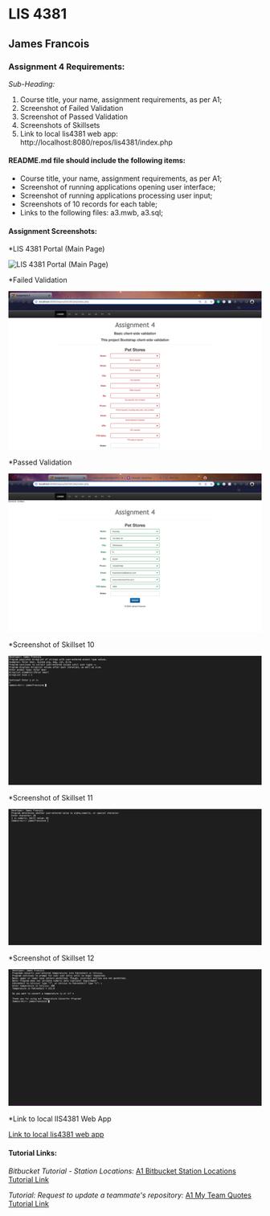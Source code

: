 # LIS 4381 

## James Francois

### Assignment 4 Requirements:

*Sub-Heading:*

1. Course title, your name, assignment requirements, as per A1;
2. Screenshot of Failed Validation
3. Screenshot of Passed Validation 
4. Screenshots of Skillsets
5. Link to local lis4381 web app: http://localhost:8080/repos/lis4381/index.php 

#### README.md file should include the following items:

* Course title, your name, assignment requirements, as per A1;
* Screenshot of running applications opening user interface; 
* Screenshot of running applications processing user input; 
* Screenshots of 10 records for each table; 
* Links to the following files: a3.mwb, a3.sql; 

#### Assignment Screenshots:

*LIS 4381 Portal (Main Page)

![LIS 4381 Portal (Main Page)](img/Erd.png) 

*Failed Validation 

![Failed Validation ](img/invalid.png)

*Passed Validation 

![Passed Validation ](img/valid.png) 

*Screenshot of Skillset 10

![Skillset 10: Array List](img/Skillset10.png)

*Screenshot of Skillset 11

![Skillset 11: Alpha Numeric & Special](img/Skillset11.png)

*Screenshot of Skillset 12

![Skillset 12: Temperature Conversion](img/Skillset12.png)

*Link to local lIS4381 Web App

[Link to local lis4381 web app](http://localhost:8080/repos/lis4381/index.php)


#### Tutorial Links:

*Bitbucket Tutorial - Station Locations:*
[A1 Bitbucket Station Locations Tutorial Link](https://bitbucket.org/username/bitbucketstationlocations/ "Bitbucket Station Locations")

*Tutorial: Request to update a teammate's repository:*
[A1 My Team Quotes Tutorial Link](https://bitbucket.org/username/myteamquotes/ "My Team Quotes Tutorial")